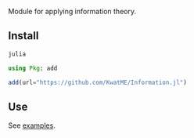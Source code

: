 Module for applying information theory.

## Install

```sh
julia
```

```julia
using Pkg: add

add(url="https://github.com/KwatME/Information.jl")
```

## Use

See [examples](notebook/example.ipynb).
